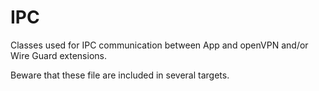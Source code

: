 #  IPC

Classes used for IPC communication between App and openVPN and/or Wire Guard extensions.

Beware that these file are included in several targets.
